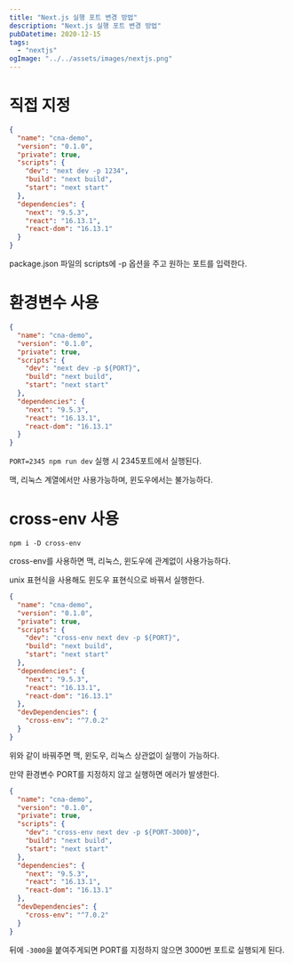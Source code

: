 ```yaml
---
title: "Next.js 실행 포트 변경 방법"
description: "Next.js 실행 포트 변경 방법"
pubDatetime: 2020-12-15
tags:
  - "nextjs"
ogImage: "../../assets/images/nextjs.png"
---
```


# 직접 지정

```json
{
  "name": "cna-demo",
  "version": "0.1.0",
  "private": true,
  "scripts": {
    "dev": "next dev -p 1234",
    "build": "next build",
    "start": "next start"
  },
  "dependencies": {
    "next": "9.5.3",
    "react": "16.13.1",
    "react-dom": "16.13.1"
  }
}
```

package.json 파일의 scripts에 -p 옵션을 주고 원하는 포트를 입력한다.

# 환경변수 사용

```json
{
  "name": "cna-demo",
  "version": "0.1.0",
  "private": true,
  "scripts": {
    "dev": "next dev -p ${PORT}",
    "build": "next build",
    "start": "next start"
  },
  "dependencies": {
    "next": "9.5.3",
    "react": "16.13.1",
    "react-dom": "16.13.1"
  }
}
```

`PORT=2345 npm run dev` 실행 시 2345포트에서 실행된다.

맥, 리눅스 계열에서만 사용가능하며, 윈도우에서는 불가능하다.

# cross-env 사용

`npm i -D cross-env`

cross-env를 사용하면 맥, 리눅스, 윈도우에 관계없이 사용가능하다.

unix 표현식을 사용해도 윈도우 표현식으로 바꿔서 실행한다.

```json
{
  "name": "cna-demo",
  "version": "0.1.0",
  "private": true,
  "scripts": {
    "dev": "cross-env next dev -p ${PORT}",
    "build": "next build",
    "start": "next start"
  },
  "dependencies": {
    "next": "9.5.3",
    "react": "16.13.1",
    "react-dom": "16.13.1"
  },
  "devDependencies": {
    "cross-env": "^7.0.2"
  }
}
```

위와 같이 바꿔주면 맥, 윈도우, 리눅스 상관없이 실행이 가능하다.

만약 환경변수 PORT를 지정하지 않고 실행하면 에러가 발생한다.

```json
{
  "name": "cna-demo",
  "version": "0.1.0",
  "private": true,
  "scripts": {
    "dev": "cross-env next dev -p ${PORT-3000}",
    "build": "next build",
    "start": "next start"
  },
  "dependencies": {
    "next": "9.5.3",
    "react": "16.13.1",
    "react-dom": "16.13.1"
  },
  "devDependencies": {
    "cross-env": "^7.0.2"
  }
}
```

뒤에 `-3000`을 붙여주게되면 PORT를 지정하지 않으면 3000번 포트로 실행되게 된다.
